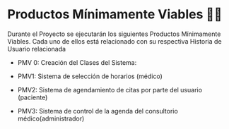 # Productos Mínimamente Viables 🙋‍♀️

Durante el Proyecto se ejecutarán los siguientes Productos Mínimamente Viables. Cada uno de ellos está relacionado con su respectiva Historia de Usuario relacionada


+ PMV 0: Creación del Clases del Sistema: 

+ PMV1: Sistema de selección de horarios (médico)

+ PMV2:  Sistema de agendamiento de citas por parte del usuario (paciente)

+ PMV3: Sistema de control de la agenda del consultorio médico(administrador)

